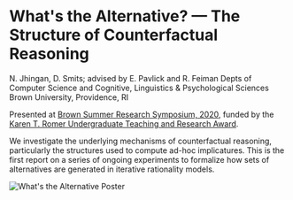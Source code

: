 # What's the Alternative? — The Structure of Counterfactual Reasoning

N. Jhingan, D. Smits; advised by E. Pavlick and R. Feiman 
Depts of Computer Science and Cognitive, Linguistics & Psychological Sciences
Brown University, Providence, RI

Presented at [Brown Summer Research Symposium, 2020](https://repository.library.brown.edu/studio/item/bdr:1139271/), funded by the [Karen T. Romer Undergraduate Teaching and Research Award](https://www.brown.edu/academics/college/fellowships/utra/). 

We investigate the underlying mechanisms of counterfactual reasoning, particularly the structures used to compute ad-hoc implicatures. This is the first report on a series of ongoing experiments to formalize how sets of alternatives are generated in iterative rationality models. 

![What's the Alternative Poster](whats_the_alt_poster)